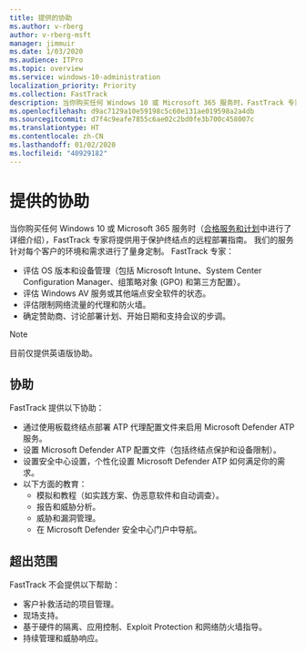 ```yaml
---
title: 提供的协助
ms.author: v-rberg
author: v-rberg-msft
manager: jimmuir
ms.date: 1/03/2020
ms.audience: ITPro
ms.topic: overview
ms.service: windows-10-administration
localization_priority: Priority
ms.collection: FastTrack
description: 当你购买任何 Windows 10 或 Microsoft 365 服务时，FastTrack 专家将提供用于保护终结点的远程部署指南。 我们的服务针对每个客户的环境和需求进行了量身定制。
ms.openlocfilehash: d9ac7129a10e59198c5c60e131ae019598a2a4db
ms.sourcegitcommit: d7f4c9eafe7855c6ae02c2bd0fe3b700c458007c
ms.translationtype: HT
ms.contentlocale: zh-CN
ms.lasthandoff: 01/02/2020
ms.locfileid: "40929182"
---
```

# <a name="assistance-offered"></a>提供的协助  

当你购买任何 Windows 10 或 Microsoft 365 服务时（[合格服务和计划](M365-eligible-services-and-plans.md)中进行了详细介绍），FastTrack 专家将提供用于保护终结点的远程部署指南。 我们的服务针对每个客户的环境和需求进行了量身定制。 FastTrack 专家：
- 评估 OS 版本和设备管理（包括 Microsoft Intune、System Center Configuration Manager、组策略对象 (GPO) 和第三方配置）。
- 评估 Windows AV 服务或其他端点安全软件的状态。
- 评估限制网络流量的代理和防火墙。
- 确定赞助商、讨论部署计划、开始日期和支持会议的步调。

> [!NOTE]
> 目前仅提供英语版协助。 

## <a name="assistance"></a>协助

FastTrack 提供以下协助：
- 通过使用板载终结点部署 ATP 代理配置文件来启用 Microsoft Defender ATP 服务。
- 设置 Microsoft Defender ATP 配置文件（包括终结点保护和设备限制）。
- 设置安全中心设置，个性化设置 Microsoft Defender ATP 如何满足你的需求。
- 以下方面的教育：
    - 模拟和教程（如实践方案、伪恶意软件和自动调查）。
    - 报告和威胁分析。
    - 威胁和漏洞管理。
    - 在 Microsoft Defender 安全中心门户中导航。

## <a name="out-of-scope"></a>超出范围

FastTrack 不会提供以下帮助：
- 客户补救活动的项目管理。
- 现场支持。
- 基于硬件的隔离、应用控制、Exploit Protection 和网络防火墙指导。
- 持续管理和威胁响应。

